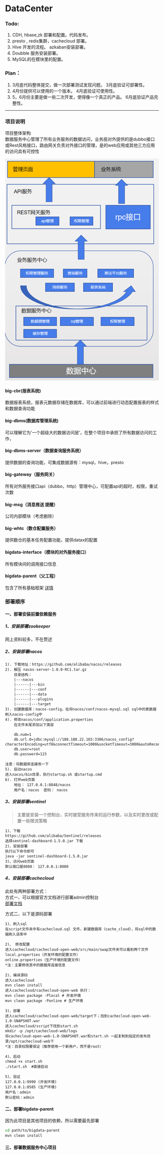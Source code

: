 # DataCenter

### Todo:
1. CDH, hbase,zk 部署和配置。代码发布。
2. presto , redis集群，cachecloud 部署。
3. Hive 开发的流程。 azkaban安装部署。
4. Doubble 服务安装部署。 
5. MySQL的在模块里的配置。


### Plan：
1. 3月底代码整体提交，做一次部署测试发现问题。 3月底验证可部署性。
2. 4月份提供可以使用的一个版本。              4月底验证可使用性。
3. 5，6月份主要是做一些二次开发，使得像一个真正的产品。   6月底验证产品完整性。

*****
### 项目说明
项目整体架构  
数据服务中心管理了所有业务服务的数据访问，业务层对外提供的是dubbo接口或Rest风格接口，路由网关负责对外接口的管理，是的web应用或其他三方应用的访问具有可控性

![avatar](架构图.png)
#### big-cbr(报表系统)
数据报表系统，报表元数据存储在数据库，可以通过前端进行动态配置报表的样式和数据查询功能
#### big-dbms(数据库管理系统)
可以理解它为’一个超级大的数据访问层’，在整个项目中承担了所有数据访问的工作，
#### big-dbms-server（数据查询服务系统）
提供数据的查询功能，可集成数据源有：mysql，hive，presto
#### big-gateway（服务网关）
所有对外服务接口api（dubbo，http）管理中心，可配置api的超时，权限，重试次数
#### big-msg（消息推送 提醒）
公司内部模块（考虑删除）
#### big-whtc（数仓配置服务）
提供数仓的基本任务配置功能，提供datax的配置
#### bigdata-interface（模块的对外服务接口）
所有模块间的调用接口信息
#### bigdata-parent（父工程）
包含了所有基础框架 [详情](bigdata-parent/README.md)
### 部署顺序
#### 一、部署安装前置依赖服务
##### 1、安装部署zookeeper
网上资料较多，不在赘述
##### 2、安装部署nacos

    1). 下载地址：https://github.com/alibaba/nacos/releases  
    2). 解压 nacos-server-1.0.0-RC1.tar.gz
        目录结构：   
        |---nacos  
        |------|---bin  
        |------|---conf  
        |------|---data  
        |------|---plugins  
        |------|---target  
    3). 创建数据库：nacos-config，在将nacos/conf/nacos-mysql.sql sql中的表数据刷入nacos-config中
    4). 修改nacos/conf/application.properties
        在文件末尾添加以下类容
        
        db.num=1
        db.url.0=jdbc:mysql://188.188.22.165:3306/nacos_config?characterEncoding=utf8&connectTimeout=1000&socketTimeout=3000&autoReconnect=true
        db.user=root
        db.password=123
    
    注意：将数据库连接改一下
    5). 启动nacos
    进入nacos/bin目录，执行startup.sh 或startup.cmd
    6). 打开web页面
        地址： 127.0.0.1:8848/nacos   
        用户名：nacos  密码： nacos
        
##### 3、安装部署sentinel
>主要是安装一个控制台，实时接受服务传来的运行参数，以及实时更改或配置一些限流策略

    1)、下载
    https://github.com/alibaba/Sentinel/releases  
    选择sentinel-dashboard-1.5.0.jar 下载
    2)、安装部署
    执行以下命令即可  
    java -jar sentinel-dashboard-1.5.0.jar
    3)、访问web页面 
    默认端口是8080： 127.0.0.1:8080
##### 4、安装部署cachecloud
此处有两种部署方式：  
方式一、可以根据官方文档进行部署admin控制台  
[部署文档](./cachecloud/README.md)

方式二、以下是源码部署

    1)、刷入sql
    在script文件夹中有cachecloud.sql 文件，新建数据库（cache_cloud），将sql中的数据刷入该库中
    
    2)、 修改配置
    进入cachecloud/cachecloud-open-web/src/main/swap文件夹可以看到两个文件
    local.properties（开发环境的配置文件）
    online.properties（生产环境的配置文件）
    *注：主要修改其中的数据库连接信息
    
    2)、编译源码
    进入cachecloud
    mvn clean install
    进入cachecloud/cachecloud-open-web 执行：
    mvn clean package -Plocal # 开发环境 
    mvn clean package -Ponline # 生产环境 
    
    3)、部署
    进入cachecloud/cachecloud-open-web/target下；找到cachecloud-open-web-1.0-SNAPSHOT.war
    进入cachecloud/script下找到start.sh
    mkdir -p /opt/cachecloud-web/logs
    将cachecloud-open-web-1.0-SNAPSHOT.war和start.sh 一起复制到指定的发布目录/opt/cachecloud-web下
    *注：目录权限要保证（推荐使用一个新用户，而不是root）
    
    4)、启动
    chmod +x start.sh
    ./start.sh  #直接启动
    
    5)、验证
    127.0.0.1:9999 (开发环境)
    127.0.0.1:8585 (生产环境)
    用户名：admin
    默认密码：admin
    
#### 二、部署bigdata-parent
因为此项目是其他项目的依赖，所以需要最先部署
```bash
cd path/to/bigdata-parent
mvn clean install
```
#### 三、部署数据服务中心项目



